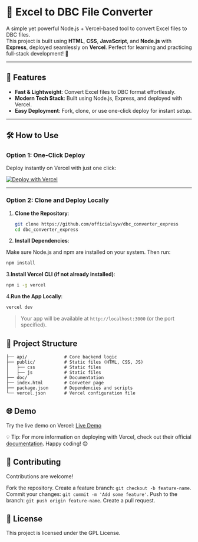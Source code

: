# 🚀 Excel to DBC File Converter

A simple yet powerful Node.js + Vercel-based tool to convert Excel files to DBC files.  
This project is built using **HTML**, **CSS**, **JavaScript**, and **Node.js** with **Express**, deployed seamlessly on **Vercel**. Perfect for learning and practicing full-stack development! 🎉  

---

## 🌟 Features  
- **Fast & Lightweight**: Convert Excel files to DBC format effortlessly.  
- **Modern Tech Stack**: Built using Node.js, Express, and deployed with Vercel.  
- **Easy Deployment**: Fork, clone, or use one-click deploy for instant setup.  

---

## 🛠️ How to Use  

### Option 1: One-Click Deploy  
Deploy instantly on Vercel with just one click:  

[![Deploy with Vercel](https://vercel.com/button)](https://vercel.com/new/git/external?repository-url=https://github.com/officialsyw/dbc_converter_express&project-name=excel-dbc-converter&repository-name=dbc-converter-express)  

---

### Option 2: Clone and Deploy Locally  

1. **Clone the Repository**:  

   ```bash
   git clone https://github.com/officialsyw/dbc_converter_express
   cd dbc_converter_express
   ```
2. **Install Dependencies**:

Make sure Node.js and npm are installed on your system. Then run:

   ```bash
   npm install
   ```
3.**Install Vercel CLI (if not already installed)**:

   ```bash
   npm i -g vercel
   ```

4.**Run the App Locally**:

   ```bash
   vercel dev
   ```

   > Your app will be available at `http://localhost:3000` (or the port specified).

## 📂 Project Structure

   ```plaintext
   ├── api/              # Core backend logic 
   ├── public/           # Static files (HTML, CSS, JS)
   │   ├── css           # Static files
   │   ├── js            # Static files
   ├── doc/              # Documentation
   ├── index.html        # Conveter page
   ├── package.json      # Dependencies and scripts
   └── vercel.json       # Vercel configuration file
   ```

## 🌐 Demo

Try the live demo on Vercel: [Live Demo](https://dbctool.shenyanwu.top/)

💡 Tip: For more information on deploying with Vercel, check out their official [documentation](https://officialsyw.github.io/dbc_converter_express/).
Happy coding! 😊

## 🤝 Contributing

Contributions are welcome!

Fork the repository.
Create a feature branch: `git checkout -b feature-name`.
Commit your changes: `git commit -m 'Add some feature'`.
Push to the branch: `git push origin feature-name`.
Create a pull request.

## 📝 License

This project is licensed under the GPL License.


